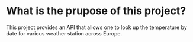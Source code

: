 # What is the prupose of this project?
This project provides an API that allows one to look up the temperature by date for various weather station across Europe.